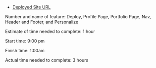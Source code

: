 - [Deployed Site URL](https://60afeceafdbe6d00af55b140--noor-new-portfolio.netlify.app/)

Number and name of feature: Deploy, Profile Page,  Portfolio Page, Nav, Header and Footer, and
Personalize

Estimate of time needed to complete: 1 hour

Start time: 9:00 pm

Finish time: 1:00am

Actual time needed to complete: 3 hours